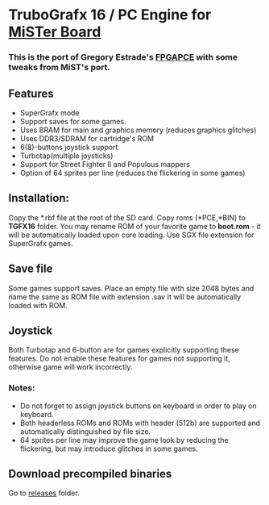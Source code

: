 # TruboGrafx 16 / PC Engine for [MiSTer Board](https://github.com/MiSTer-devel/Main_MiSTer/wiki) 

### This is the port of Gregory Estrade's [FPGAPCE](https://github.com/Torlus/FPGAPCE) with some tweaks from MiST's port.

## Features
 * SuperGrafx mode
 * Support saves for some games.
 * Uses BRAM for main and graphics memory (reduces graphics glitches)
 * Uses DDR3/SDRAM for cartridge's ROM
 * 6(8)-buttons joystick support
 * Turbotap(multiple joysticks)
 * Support for Street Fighter II and Populous mappers
 * Option of 64 sprites per line (reduces the flickering in some games)

## Installation:
Copy the *.rbf file at the root of the SD card. Copy roms (*PCE,*BIN) to **TGFX16** folder. You may rename ROM of your favorite game to **boot.rom** - it will be automatically loaded upon core loading.
Use SGX file extension for SuperGrafx games.

## Save file
Some games support saves. Place an empty file with size 2048 bytes and name the same as ROM file with extension .sav
It will be automatically loaded with ROM.

## Joystick
Both Turbotap and 6-button are for games explicitly supporting these features.
Do not enable these features for games not supporting it, otherwise game will work incorrectly.

### Notes:
* Do not forget to assign joystick buttons on keyboard in order to play on keyboard.
* Both headerless ROMs and ROMs with header (512b) are supported and automatically distinguished by file size.
* 64 sprites per line may improve the game look by reducing the flickering, but may introduce glitches in some games.

## Download precompiled binaries
Go to [releases](https://github.com/MiSTer-devel/TurboGrafx16_MiSTer/tree/master/releases) folder. 
